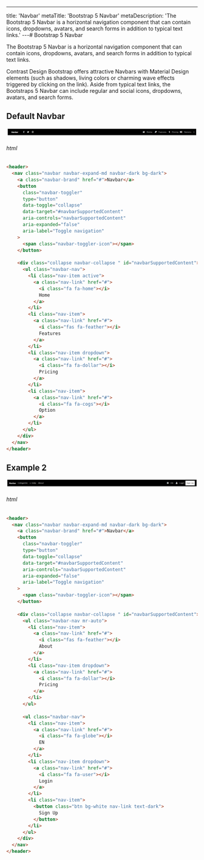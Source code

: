---
title: 'Navbar'
metaTitle: 'Bootstrap 5 Navbar'
metaDescription: 'The Bootstrap 5 Navbar is a horizontal navigation component that can contain icons, dropdowns, avatars, and search forms in addition to typical text links.'
---# Bootstrap 5 Navbar

The Bootstrap 5 Navbar is a horizontal navigation component that can contain icons, dropdowns, avatars, and search forms in addition to typical text links.

Contrast Design Bootstrap offers attractive Navbars with Material Design elements (such as shadows, living colors or charming wave effects triggered by clicking on the link). Aside from typical text links, the Bootstraps 5 Navbar can include regular and social icons, dropdowns, avatars, and search forms.

## Default Navbar

![Bootstrap Navbar Default](./images/navbar1.png)

###### html

```html
<header>
  <nav class="navbar navbar-expand-md navbar-dark bg-dark">
    <a class="navbar-brand" href="#">Navbar</a>
    <button
      class="navbar-toggler"
      type="button"
      data-toggle="collapse"
      data-target="#navbarSupportedContent"
      aria-controls="navbarSupportedContent"
      aria-expanded="false"
      aria-label="Toggle navigation"
    >
      <span class="navbar-toggler-icon"></span>
    </button>

    <div class="collapse navbar-collapse " id="navbarSupportedContent">
      <ul class="navbar-nav">
        <li class="nav-item active">
          <a class="nav-link" href="#">
            <i class="fa fa-home"></i>
            Home
          </a>
        </li>
        <li class="nav-item">
          <a class="nav-link" href="#">
            <i class="fas fa-feather"></i>
            Features
          </a>
        </li>
        <li class="nav-item dropdown">
          <a class="nav-link" href="#">
            <i class="fa fa-dollar"></i>
            Pricing
          </a>
        </li>
        <li class="nav-item">
          <a class="nav-link" href="#">
            <i class="fa fa-cogs"></i>
            Option
          </a>
        </li>
      </ul>
    </div>
  </nav>
</header>
```

## Example 2

![Bootstrap NavBar Example 2](./images/navbar2.png)

###### html

```html
<header>
  <nav class="navbar navbar-expand-md navbar-dark bg-dark">
    <a class="navbar-brand" href="#">Navbar</a>
    <button
      class="navbar-toggler"
      type="button"
      data-toggle="collapse"
      data-target="#navbarSupportedContent"
      aria-controls="navbarSupportedContent"
      aria-expanded="false"
      aria-label="Toggle navigation"
    >
      <span class="navbar-toggler-icon"></span>
    </button>

    <div class="collapse navbar-collapse " id="navbarSupportedContent">
      <ul class="navbar-nav mr-auto">
        <li class="nav-item">
          <a class="nav-link" href="#">
            <i class="fas fa-feather"></i>
            About
          </a>
        </li>
        <li class="nav-item dropdown">
          <a class="nav-link" href="#">
            <i class="fa fa-dollar"></i>
            Pricing
          </a>
        </li>
      </ul>

      <ul class="navbar-nav">
        <li class="nav-item">
          <a class="nav-link" href="#">
            <i class="fa fa-globe"></i>
            EN
          </a>
        </li>
        <li class="nav-item dropdown">
          <a class="nav-link" href="#">
            <i class="fa fa-user"></i>
            Login
          </a>
        </li>
        <li class="nav-item">
          <button class="btn bg-white nav-link text-dark">
            Sign Up
          </button>
        </li>
      </ul>
    </div>
  </nav>
</header>
```
